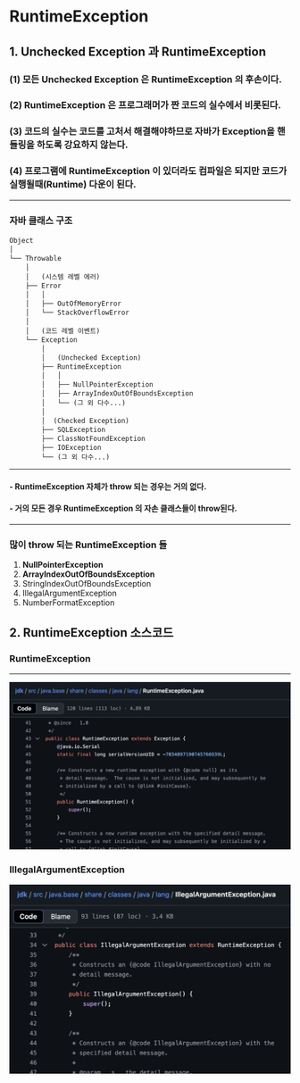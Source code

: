 # RuntimeException


## 1. Unchecked Exception 과 RuntimeException

### (1) 모든 Unchecked Exception 은 RuntimeException 의 후손이다.
### (2) RuntimeException 은 프로그래머가 짠 코드의 실수에서 비롯된다.
### (3) 코드의 실수는 코드를 고처서 해결해야하므로 자바가 Exception을 핸들링을 하도록 강요하지 않는다. 
### (4) 프로그램에 RuntimeException 이 있더라도 컴파일은 되지만 코드가 실행될때(Runtime) 다운이 된다.
---

### 자바 클래스 구조


```
Object
│
└── Throwable
    │
    │   (시스템 레벨 에러)
    ├── Error
    │   │    
    │   ├── OutOfMemoryError
    │   └── StackOverflowError
    │
    │   (코드 레벨 이벤트)
    └── Exception
        │
        │   (Unchecked Exception)
        ├── RuntimeException
        │   │
        │   ├── NullPointerException
        │   ├── ArrayIndexOutOfBoundsException
        │   └── (그 외 다수...)
        │
        │  (Checked Exception)
        ├── SQLException             
        ├── ClassNotFoundException   
        ├── IOException
        └── (그 외 다수...)
```

---



#### - RuntimeException 자체가 throw 되는 경우는 거의 없다.
#### - 거의 모든 경우 RuntimeException 의 자손 클래스들이 throw된다.
---

### 많이 throw 되는 RuntimeException 들
1. **NullPointerException**
2. **ArrayIndexOutOfBoundsException**
3. StringIndexOutOfBoundsException
4. IllegalArgumentException
5. NumberFormatException
## 2. RuntimeException 소스코드
### RuntimeException
---
![RuntimeException](RuntimeException.png)

### IllegalArgumentException
![IllegalArgumentException](IllegalArgumentException.png)
